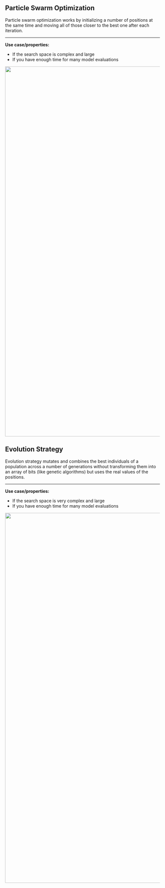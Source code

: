 ## Particle Swarm Optimization

Particle swarm optimization works by initializing a number of positions at the same time and moving all of those closer to the best one after each iteration.

---

**Use case/properties:**
- If the search space is complex and large
- If you have enough time for many model evaluations

<p align="center">
<img src="./plots/search_path_ParticleSwarm.svg" width="1200"/>
</p>


## Evolution Strategy
Evolution strategy mutates and combines the best individuals of a population across a number of generations without transforming them into an array of bits (like genetic algorithms) but uses the real values of the positions.

---

**Use case/properties:**
- If the search space is very complex and large
- If you have enough time for many model evaluations

<p align="center">
<img src="./plots/search_path_EvolutionStrategy.svg" width="1200"/>
</p>
